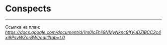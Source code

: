 # Conspects
_____________________________

Ссылка на план:
*https://docs.google.com/document/d/1m0lcEhli9NMyNknc9IfVuDZlBCC2c4xi9PsvWZorBWI/edit?tab=t.0*
